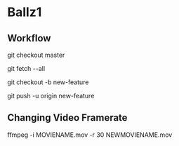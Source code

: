 # Ballz1

## Workflow

git checkout master

git fetch --all

git checkout -b new-feature

git push -u origin new-feature

## Changing Video Framerate

ffmpeg -i MOVIENAME.mov -r 30 NEWMOVIENAME.mov
